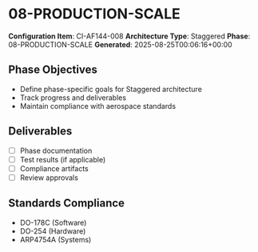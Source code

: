 # 08-PRODUCTION-SCALE

**Configuration Item**: CI-AF144-008
**Architecture Type**: Staggered
**Phase**: 08-PRODUCTION-SCALE
**Generated**: 2025-08-25T00:06:16+00:00

## Phase Objectives
- Define phase-specific goals for Staggered architecture
- Track progress and deliverables
- Maintain compliance with aerospace standards

## Deliverables
- [ ] Phase documentation
- [ ] Test results (if applicable)
- [ ] Compliance artifacts
- [ ] Review approvals

## Standards Compliance
- DO-178C (Software)
- DO-254 (Hardware)
- ARP4754A (Systems)
